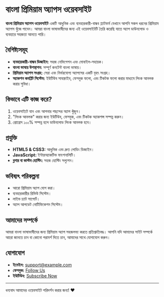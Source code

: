 # বাংলা প্রিমিয়াম অ্যাপস ওয়েবসাইট

**বাংলা প্রিমিয়াম অ্যাপস ওয়েবসাইট** একটি আধুনিক এবং ব্যবহারকারী-বান্ধব প্ল্যাটফর্ম যেখানে আপনি সকল ধরনের প্রিমিয়াম অ্যাপস খুঁজে পাবেন। আমরা বাংলা ভাষাভাষীদের জন্য এই ওয়েবসাইটটি তৈরি করেছি যাতে অ্যাপ ডাউনলোড ও ব্যবহারে সহজতা আনতে পারি।

## বৈশিষ্ট্যসমূহ

- **ব্যবহারকারী-বান্ধব ডিজাইন:** সহজ নেভিগেশন এবং মোবাইল-সহায়ক।
- **বাংলা ভাষায় উপস্থাপন:** সম্পূর্ণ কনটেন্ট বাংলা ভাষায়।
- **প্রিমিয়াম অ্যাপস সংগ্রহ:** সেরা এবং নির্ভরযোগ্য অ্যাপসের একটি বৃহৎ সংগ্রহ।
- **অ্যাকশন কমপ্লিট সিস্টেম:** ইউটিউব সাবস্ক্রাইব, ফেসবুক ফলো, এবং টিকটক ফলো করার মাধ্যমে লিংক আনলক করার সুবিধা।

## কিভাবে এটি কাজ করে?

1. ওয়েবসাইটে যান এবং আপনার পছন্দের অ্যাপ খুঁজুন।
2. "লিংক আনলক" করার জন্য ইউটিউব, ফেসবুক, এবং টিকটক অ্যাকশন্স সম্পন্ন করুন।
3. প্রোগ্রেস ১০০% সম্পন্ন হলে ডাউনলোড লিংক আনলক হবে।

## প্রযুক্তি

- **HTML5 & CSS3:** আধুনিক এবং দ্রুত লোডিং ডিজাইন।
- **JavaScript:** ইন্টারঅ্যাকটিভ ফাংশনালিটি।
- **ব্লগার বা কাস্টম হোস্টিং:** সহজ হোস্টিং সল্যুশন।

## ভবিষ্যৎ পরিকল্পনা

- আরো প্রিমিয়াম অ্যাপ যোগ করা।
- ব্যবহারকারীর রিভিউ সিস্টেম।
- লাইভ চ্যাট সাপোর্ট।
- অ্যাপ আপডেট নোটিফিকেশন সিস্টেম।

## আমাদের সম্পর্কে

আমরা বাংলা ভাষাভাষীদের জন্য প্রিমিয়াম অ্যাপ সহজলভ্য করতে প্রতিশ্রুতিবদ্ধ। আপনি যদি আমাদের সাইট সম্পর্কে আরো জানতে চান বা কোনো পরামর্শ দিতে চান, আমাদের সাথে যোগাযোগ করুন।

## যোগাযোগ

- **ইমেইল:** support@example.com
- **ফেসবুক:** [Follow Us](https://www.facebook.com/)
- **ইউটিউব:** [Subscribe Now](https://youtube.com/)

---

ধন্যবাদ আমাদের ওয়েবসাইট পরিদর্শন করার জন্য! ❤️
